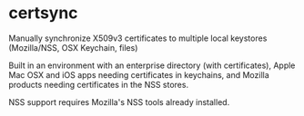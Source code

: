 # certsync
Manually synchronize X509v3 certificates to multiple local keystores (Mozilla/NSS, OSX Keychain, files)

Built in an environment with an enterprise directory (with certificates), Apple Mac OSX and iOS apps
needing certificates in keychains, and Mozilla products needing certificates in the NSS stores.

NSS support requires Mozilla's NSS tools already installed.
